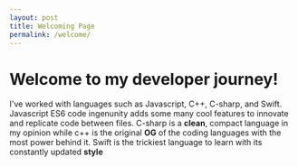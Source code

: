 ```yaml
---
layout: post
title: Welcoming Page
permalink: /welcome/
---
```


# Welcome to my developer journey!
I've worked with languages such as Javascript, C++, C-sharp, and Swift. Javascript ES6 code ingenunity adds some many cool features to innovate and replicate code between files. C-sharp is a **clean**, compact language in my opinion while c++ is the original **OG** of the coding languages with the most power behind it. Swift is the trickiest language to learn with its constantly updated **style**
